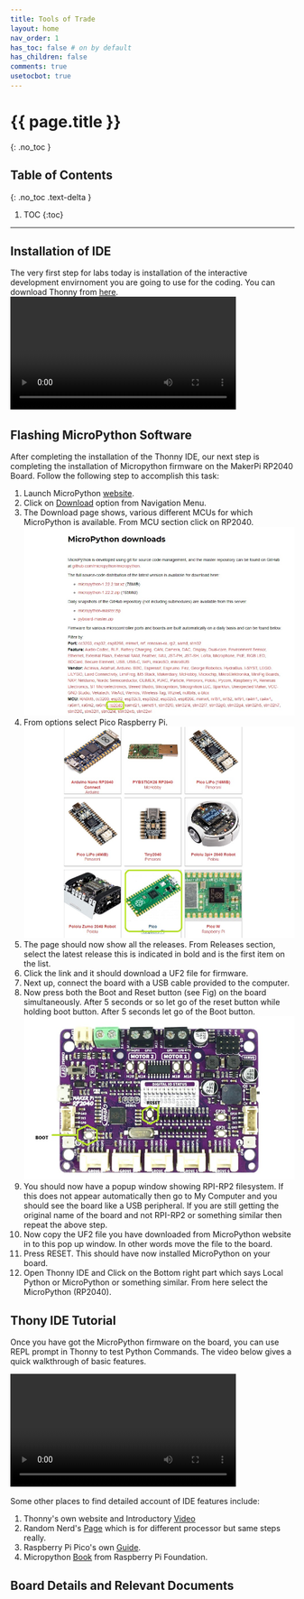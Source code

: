 ```yaml
---
title: Tools of Trade
layout: home
nav_order: 1
has_toc: false # on by default
has_children: false
comments: true
usetocbot: true
---
```


# {{ page.title }}
{: .no_toc }

## Table of Contents
{: .no_toc .text-delta }

1. TOC
{:toc}
---


## Installation of IDE 
The very first step for labs today is installation of the interactive development envirnoment you are going to use for the coding.  You can download Thonny from [here](https://thonny.org/).
<video controls width="400">
  <source src="./global_assets/thonnyinstall.webm" type="video/webm" />
</video>

## Flashing MicroPython Software
After completing the installation of the Thonny IDE, our next step is completing the installation of Micropython firmware on the MakerPi RP2040 Board. Follow the following step to accomplish this task:
1. Launch MicroPython [website](https://micropython.org/).
2. Click on [Download](https://micropython.org/download/) option from Navigation Menu.
3. The Download page shows, various different MCUs for which MicroPython is available. From MCU section click on RP2040.
![MicroPython Website](./global_assets/mpythoninstall.jpg)
4. From options select Pico Raspberry Pi. 
![Screenshot of Website](./global_assets/pico.jpg)
5. The page should now show all the releases. From Releases section, select the latest release this is indicated in bold and is the first item on the list. 
6. Click the link and it should download a UF2 file for firmware.
7. Next up, connect the board with a USB cable provided to the computer.
8. Now press both the Boot and Reset button (see Fig) on the board simultaneously. After 5 seconds or so let go of the reset button while holding boot button. After 5 seconds let go of the Boot button. 
![Screenshot of Board](./global_assets/board.jpg)
9. You should now have a popup window showing RPI-RP2 filesystem. If this does not appear automatically then go to My Computer and you should see the board like a USB peripheral. If you are still getting the original name of the board and not RPI-RP2 or something similar then repeat the above step.
10. Now copy the UF2 file you have downloaded from MicroPython website in to this pop up window. In other words move the file to the board. 
11. Press RESET. This should have now installed MicroPython on your board.
12. Open Thonny IDE and Click on the Bottom right part which says Local Python or MicroPython or something similar. From here select the MicroPython (RP2040).


## Thony IDE Tutorial
Once you have got the MicroPython firmware on the board, you can use REPL prompt in Thonny to test Python Commands. The video below gives a quick walkthrough of basic features.

<video controls width="400">
  <source src="./global_assets/thonnyUsage.webm" type="video/webm" />
</video>

Some other places to find detailed account of IDE features include:
1. Thonny's own website and Introductory [Video](https://www.youtube.com/watch?v=nwIgxrXP-X4)
2. Random Nerd's [Page](https://randomnerdtutorials.com/getting-started-thonny-micropython-python-ide-esp32-esp8266/) which is for different processor but same steps really.
3. Raspberry Pi Pico's own [Guide](https://projects.raspberrypi.org/en/projects/getting-started-with-the-pico/2).
4. Micropython [Book](./global_assets/book.pdf) from Raspberry Pi Foundation.


## Board Details and Relevant Documents